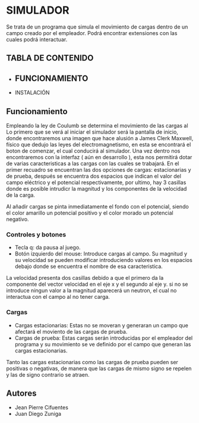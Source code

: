 # SIMULADOR
Se trata de un programa que simula el movimiento de cargas dentro de un campo creado por el empleador. Podrá encontrar extensiones 
con las cuales podrá interactuar.


## TABLA DE CONTENIDO

- FUNCIONAMIENTO
  -
- INSTALACIÓN



## Funcionamiento
Empleando la ley de Coulumb se determina el movimiento de las cargas al 
Lo primero que se verá al iniciar el simulador será la pantalla de inicio, donde encontraremos una imagen que hace alusión a James Clerk
Maxwell, físico que dedujo las leyes del electromagnetismo, en esta se encontrará el boton de comenzar, el cual conducirá al simulador.
Una vez dentro nos encontraremos con la interfaz ( aún en desarrollo ), esta nos permitirá dotar de varias caracteristicas a las cargas
con las cuales se trabajará. En el primer recuadro se encuentran las dos opciones de cargas: estacionarias y de prueba, después se encuentra
dos espacios que indican el valor del campo eléctrico y el potencial respectivamente, por ultimo, hay 3 casillas donde es posible intrudicr
la magnitud y los componentes de la velocidad de la carga.

Al añadir cargas se pinta inmediatamente el fondo con el potencial, siendo el color amarillo un potencial positivo y el color morado un 
potencial negativo.

### Controles y botones
  * Tecla q: da pausa al juego.
  * Botón izquierdo del mouse: Introduce cargas al campo. Su magnitud y su velocidad se pueden modificar introduciendo valores en los 
  espacios debajo donde se encuentra el nombre de esa caracteristica. 
  
  La velocidad presenta dos casillas debido a que el primero da la componente del vector velocidad en el eje x y el segundo al eje y. si
  no se introduce ningun valor a la magnitud aparecerá un neutron, el cual no interactua con el campo al no tener carga.


### Cargas

  * Cargas estacionarias: Estas no se moveran y generaran un campo que afectará el moviento de las cargas de prueba.
  * Cargas de prueba: Estas cargas serán introducidas por el empleador del programa y su movimiento se ve definido por el campo que 
   generan las cargas estacionarias.

Tanto las cargas estacionarias como las cargas de prueba pueden ser positivas o negativas, de manera que las cargas de mismo signo
se repelen y las de signo contrario se atraen. 


## Autores
- Jean Pierre Cifuentes
- Juan Diego Zuniga 

